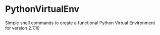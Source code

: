 # PythonVirtualEnv
Simple shell commands to create a functional Python Virtual Environment for version 2.7.10
